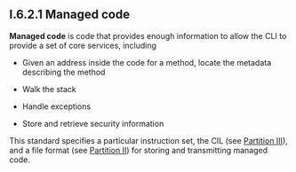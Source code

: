 ## I.6.2.1 Managed code

**Managed code** is code that provides enough information to allow the CLI to provide a set of core services, including

 * Given an address inside the code for a method, locate the metadata describing the method

 * Walk the stack

 * Handle exceptions

 * Store and retrieve security information
 
 This standard specifies a particular instruction set, the CIL (see [Partition III](#todo-missing-hyperlink)), and a file format (see [Partition II](#todo-missing-hyperlink)) for storing and transmitting managed code.
